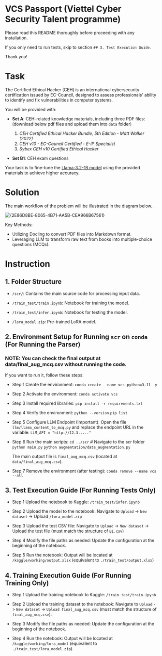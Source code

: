 # VCS Passport (Viettel Cyber Security Talent programme)

Please read this README thoroughly before proceeding with any installation.

If you only need to run tests, skip to section `## 3. Test Execution Guide`.

Thank you!

# Task

The Certified Ethical Hacker (CEH) is an international cybersecurity certification issued by EC-Council, designed to assess professionals' ability to identify and fix vulnerabilities in computer systems.

You will be provided with:

- **Set A**: CEH-related knowledge materials, including three PDF files: (download below pdf files and upload them into `data` folder)
  1. *CEH Certified Ethical Hacker Bundle, 5th Edition - Matt Walker (2022)*  
  2. *CEH v10 - EC-Council Certified - E-IP Specialist*  
  3. *Sybex CEH v10 Certified Ethical Hacker*  

- **Set B1**: CEH exam questions  

Your task is to fine-tune the [Llama-3.2-1B model](https://huggingface.co/meta-llama/Llama-3.2-1B) using the provided materials to achieve higher accuracy.

# Solution
The main workflow of the problem will be illustrated in the diagram below.

![{2E86D8BE-8065-4B71-AA5B-CEA966B67561}](https://github.com/user-attachments/assets/264b6361-944f-40dd-a553-9066c73d4629)


Key Methods:

- Utilizing Docling to convert PDF files into Markdown format.
- Leveraging LLM to transform raw text from books into multiple-choice questions (MCQs).

# Instruction

## 1. Folder Structure

 + `/scr/`: Contains the main source code for processing input data.

 + `/train_test/train.ipynb`: Notebook for training the model.

 + `/train_test/infer.ipynb`: Notebook for testing the model.

 + `/lora_model.zip`: Pre-trained LoRA model.


## 2. Environment Setup for Running `scr` on `conda` (For Running the Parser)

### NOTE: You can check the final output at data/final_aug_mcq.csv without running the code.

If you want to run it, follow these steps:

 + Step 1 Create the environment: 
	`conda create --name vcs python=3.11 -y`

 + Step 2 Activate the environment: 
	`conda activate vcs`

 + Step 3 Install required libraries:
	`pip install -r requirements.txt`

 + Step 4 Verify the environment: 
	`python --version`
	`pip list`

 + Step 5 Configure LLM Endpoint (Important):
	Open the file `llm/llama_content_to_mcq.py` and replace the endpoint URL in the variable:
	`LLM_API = "http://12.3....."`
	
 + Step 6 Run the main scripts:
	`cd ../scr` # Navigate to the scr folder
	`python main.py`
	`python augmentation/data_augmentation.py`
	
	The main output file is `final_aug_mcq.csv` (located at `data/final_aug_mcq.csv`).

 + Step 7 Remove the environment (after testing):
	`conda remove --name vcs --all`

## 3. Test Execution Guide (For Running Tests Only)

 + Step 1 Upload the notebook to Kaggle:
	`/train_test/infer.ipynb`

 + Step 2 Upload the model to the notebook:
	Navigate to `Upload` -> `New dataset` -> Upload  `/lora_model.zip` 

 + Step 3 Upload the test CSV file:
	Navigate to `Upload` -> `New dataset` -> Upload the test file (must match the structure of `B1.csv`)

 + Step 4 Modify the file paths as needed:
	Update the configuration at the beginning of the notebook.

 + Step 5 Run the notebook:
	Output will be located at `/kaggle/working/output.xlsx` (equivalent to `./train_test/output.xlsx`)


## 4. Training Execution Guide (For Running Training Only)

 + Step 1 Upload the training notebook to Kaggle:
	`/train_test/train.ipynb`

 + Step 2 Upload the training dataset to the notebook:
	Navigate to `Upload` -> `New dataset` -> `Upload final_aug_mcq.csv` (must match the structure of `final_aug_mcq.csv`).

 + Step 3 Modify the file paths as needed:
	Update the configuration at the beginning of the notebook.

 + Step 4 Run the notebook:
	Output will be located at `/kaggle/working/lora_model` (equivalent to `./train_test/lora_model.zip`).




















